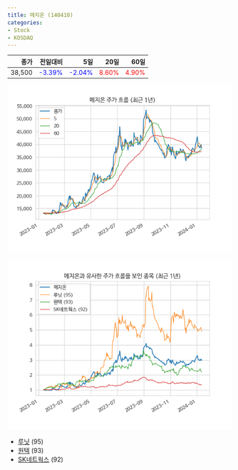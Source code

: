 ```yaml
---
title: 메지온 (140410)
categories:
- Stock
- KOSDAQ
---
```


|종가|전일대비|5일|20일|60일|
|---:|-------:|--:|---:|---:|
|38,500|<span style="color: blue">-3.39%</span>|<span style="color: blue">-2.04%</span>|<span style="color: red">8.60%</span>|<span style="color: red">4.90%</span>|


<!-- more -->

![140410](/assets/images/stock/140410.png)

![140410](/assets/images/stock/140410_sim.png)

- [루닛](/328130/) (95)
- [원텍](/336570/) (93)
- [SK네트웍스](//001740/) (92)